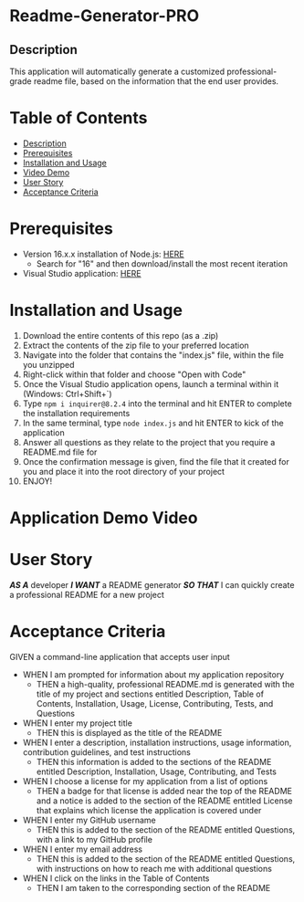 # Readme-Generator-PRO

## Description
This application will automatically generate a customized professional-grade readme file, based on the information that the end user provides.

# Table of Contents
- [Description](#description)
- [Prerequisites](#prerequisites)
- [Installation and Usage](#installation-and-usage)
- [Video Demo](#application-demo-video)
- [User Story](#user-story)
- [Acceptance Criteria](#acceptance-criteria)

# Prerequisites
- Version 16.x.x installation of Node.js: [HERE](https://nodejs.org/en/download/releases/)
    - Search for "16" and then download/install the most recent iteration
- Visual Studio application:  [HERE](https://visualstudio.microsoft.com/)

# Installation and Usage
1. Download the entire contents of this repo (as a .zip)
2. Extract the contents of the zip file to your preferred location
3. Navigate into the folder that contains the "index.js" file, within the file you unzipped
4. Right-click within that folder and choose "Open with Code"
5. Once the Visual Studio application opens, launch a terminal within it (Windows: Ctrl+Shift+`)
6. Type `npm i inquirer@8.2.4` into the terminal and hit ENTER to complete the installation requirements
7. In the same terminal, type `node index.js` and hit ENTER to kick of the application
8. Answer all questions as they relate to the project that you require a README.md file for
9. Once the confirmation message is given, find the file that it created for you and place it into the root directory of your project
10. ENJOY!

# Application Demo Video

# User Story
**_AS A_** developer
**_I WANT_** a README generator
**_SO THAT_** I can quickly create a professional README for a new project

# Acceptance Criteria
GIVEN a command-line application that accepts user input
- WHEN I am prompted for information about my application repository
    - THEN a high-quality, professional README.md is generated with the title of my project and sections entitled Description, Table of Contents, Installation, Usage, License, Contributing, Tests, and Questions
- WHEN I enter my project title
    - THEN this is displayed as the title of the README
- WHEN I enter a description, installation instructions, usage information, contribution guidelines, and test instructions
    - THEN this information is added to the sections of the README entitled Description, Installation, Usage, Contributing, and Tests
- WHEN I choose a license for my application from a list of options
    - THEN a badge for that license is added near the top of the README and a notice is added to the section of the README entitled License that explains which license the application is covered under
- WHEN I enter my GitHub username
    - THEN this is added to the section of the README entitled Questions, with a link to my GitHub profile
- WHEN I enter my email address
    - THEN this is added to the section of the README entitled Questions, with instructions on how to reach me with additional questions
- WHEN I click on the links in the Table of Contents
    - THEN I am taken to the corresponding section of the README